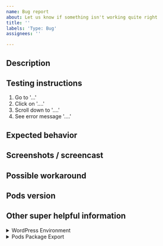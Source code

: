 ```yaml
---
name: Bug report
about: Let us know if something isn't working quite right
title: ''
labels: 'Type: Bug'
assignees: ''

---
```


## Description

<!-- A clear and concise description of what the bug is. -->

## Testing instructions

<!-- List of steps to reproduce the behavior so we can see it on our side too. -->

1. Go to '...'
2. Click on '....'
3. Scroll down to '....'
4. See error message '....'

## Expected behavior

<!-- What you expected to be able to see or do if the problem did not happen. -->

## Screenshots / screencast

<!-- If you have any screenshot(s) or screencast(s) to show your problem, these can help us solve things more quickly. -->

## Possible workaround

<!-- If you have discovered a workaround, let us know so other people can be aware too. -->

## Pods version

<!-- Please enter the version of Pods you are running. -->

## Other super helpful information

<!-- Please provide this, we need to be able to review other plugins and versions to check for incompatibility problems. -->

<details>
<summary>WordPress Environment</summary>
  
```
Copy and paste your Tools > Site Health > Info. Use the 'Copy Site Info to Clipboard' and paste the results over this line.
```

</details>

<!-- This would be helpful for us if you provide it. You may need to enable the component at Pods Admin > Components > Migrate: Packages > Enable. -->

<details>
<summary>Pods Package Export</summary>

```json
Copy and paste your Pods Admin > Migrate: Packages > Export and paste the code over this line.
```

</details>
